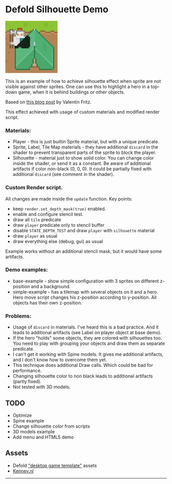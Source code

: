 # Defold Silhouette Demo

![Silhoutte Logo](./assets/images/silhouette-logo.png)


This is an example of how to achieve silhouette effect when sprite are not visible against other sprites. One can use this to highlight a hero in a top-down game, when it is behind buildings or other objects.

Based on [this blog post](https://blog.vfrz.fr/2d-silhouette-effect-in-opengl/#draw-the-silhouette-only-where-needed) by Valentin Fritz.

This effect achieved with usage of custom materials and modified render script.

### Materials:
- Player - this is just builtin Sprite material, but with a unique predicate.
- Sprite, Label, Tile Map materials - they have additional `discard` in the shader to prevent transparent parts of the sprite to block the player. 
- Silhouette - material just to show solid color. You can change color inside the shader, or send it as a constant. Be aware of additional artifacts if color non-black (0, 0, 0). It could be partially fixed with additional `discard` (see comment in the shader).

### Custom Render script.
All changes are made inside the `update` function. Key points:
- keep `render.set_depth_mask(true)` enabled.
- enable and configure stencil test.
- draw all `tile` predicate
- draw `player` predicate only to stencil buffer
- disable `STATE_DEPTH_TEST` and draw `player` with `silhouette` material
- draw `player` as usual
- draw everything else (debug, gui) as usual

Example works without an additional stencil mask, but it would have some artifacts.

### Demo examples:
- base-example - show simple configuration with 3 sprites on different z-position and a background.
- simple-example - has a tilemap with several objects on it and a hero. Hero move script changes his z-position according to y-position. All objects has their own z-position.

### Problems:
- Usage of `discard` in materials. I've heard this is a bad practice. And it leads to additional artifacts (see Label on player object at base demo).
- If the hero "holds" some objects, they are colored with silhouettes too. You need to play with grouping your objects and draw them as separate predicate.
- I can't get it working with Spine models. It gives me additional artifacts, and I don't know how to overcome them yet.
- This technique does additional Draw calls. Which could be bad for performance.
- Changing silhouette color to non black  leads to additional artifacts (partly fixed).
- Not tested with 3D models.


## TODO

- Optimize
- Spine example
- Change silhouette color from scripts
- 3D models example
- Add menu and HTML5 demo

## Assets

- Defold ["desktop game template"](https://github.com/defold/template-desktop/) assets
- [Kenney.nl](https://www.kenney.nl/assets)

---
